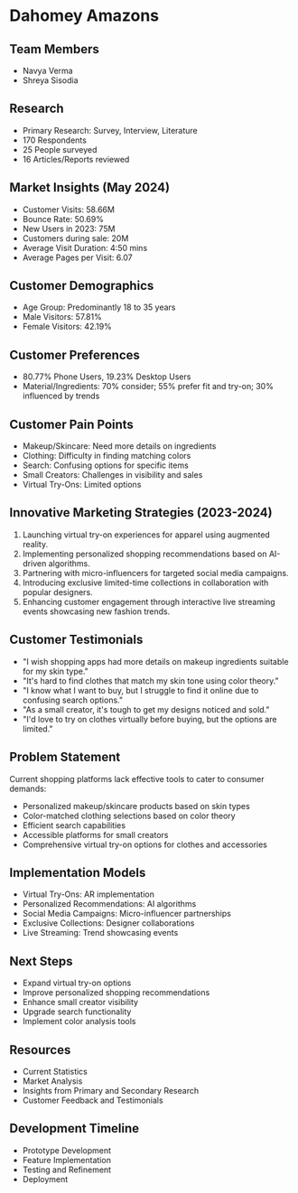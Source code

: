 # Dahomey Amazons

## Team Members
- Navya Verma
- Shreya Sisodia

## Research
- Primary Research: Survey, Interview, Literature
- 170 Respondents
- 25 People surveyed
- 16 Articles/Reports reviewed

## Market Insights (May 2024)
- Customer Visits: 58.66M
- Bounce Rate: 50.69%
- New Users in 2023: 75M
- Customers during sale: 20M
- Average Visit Duration: 4:50 mins
- Average Pages per Visit: 6.07

## Customer Demographics
- Age Group: Predominantly 18 to 35 years
- Male Visitors: 57.81%
- Female Visitors: 42.19%

## Customer Preferences
- 80.77% Phone Users, 19.23% Desktop Users
- Material/Ingredients: 70% consider; 55% prefer fit and try-on; 30% influenced by trends

## Customer Pain Points
- Makeup/Skincare: Need more details on ingredients
- Clothing: Difficulty in finding matching colors
- Search: Confusing options for specific items
- Small Creators: Challenges in visibility and sales
- Virtual Try-Ons: Limited options

## Innovative Marketing Strategies (2023-2024)
1. Launching virtual try-on experiences for apparel using augmented reality.
2. Implementing personalized shopping recommendations based on AI-driven algorithms.
3. Partnering with micro-influencers for targeted social media campaigns.
4. Introducing exclusive limited-time collections in collaboration with popular designers.
5. Enhancing customer engagement through interactive live streaming events showcasing new fashion trends.

## Customer Testimonials
- "I wish shopping apps had more details on makeup ingredients suitable for my skin type."
- "It's hard to find clothes that match my skin tone using color theory."
- "I know what I want to buy, but I struggle to find it online due to confusing search options."
- "As a small creator, it's tough to get my designs noticed and sold."
- "I'd love to try on clothes virtually before buying, but the options are limited."

## Problem Statement
Current shopping platforms lack effective tools to cater to consumer demands:
- Personalized makeup/skincare products based on skin types
- Color-matched clothing selections based on color theory
- Efficient search capabilities
- Accessible platforms for small creators
- Comprehensive virtual try-on options for clothes and accessories

## Implementation Models
- Virtual Try-Ons: AR implementation
- Personalized Recommendations: AI algorithms
- Social Media Campaigns: Micro-influencer partnerships
- Exclusive Collections: Designer collaborations
- Live Streaming: Trend showcasing events

## Next Steps
- Expand virtual try-on options
- Improve personalized shopping recommendations
- Enhance small creator visibility
- Upgrade search functionality
- Implement color analysis tools

## Resources
- Current Statistics
- Market Analysis
- Insights from Primary and Secondary Research
- Customer Feedback and Testimonials

## Development Timeline
- Prototype Development
- Feature Implementation
- Testing and Refinement
- Deployment
